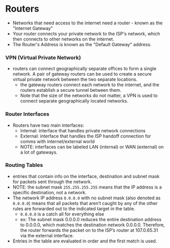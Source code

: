# Routers

- Networks that need access to the internet need a router - known as the "Internet Gateway"
- Your router connects your private network to the ISP's network, which then connects to other networks on the internet.
- The Router's Address is known as the "Default Gateway" address.

### VPN (Virtual Private Network)

- routers can connect geographically separate offices to form a single network. A pair of gateway routers can be used to create a secure virtual private network between the two separate locations.
  - the gateway routers connect each network to the internet, and the routers establish a secure tunnel between them.
  - Note that the size of the networks do not matter, a VPN is used to connect separate geographically located networks.

### Router Interfaces

- Routers have two main interfaces:
  - Internal: interface that handles private network connections
  - External: interface that handles the ISP handoff connection for comms with internet/external world
  - NOTE: interfaces can be labeled LAN (internal) or WAN (external) on a lot of gateways.

### Routing Tables

- entries that contain info on the interface, destination and subnet mask for packets sent through the network.
- NOTE: the subnet mask `255.255.255.255` means that the IP address is a specific destination, not a network.
- The network IP address `0.0.0.0` with no subnet mask (also denoted as `0.0.0.0`) means that all packets that aren’t caught by any of the other rules are forwarded out to the indicated target in the table.
  - `0.0.0.0` is a catch all for everything else
  - ex: The subnet mask 0.0.0.0 reduces the entire destination address to 0.0.0.0, which matches the destination network 0.0.0.0. Therefore, the router forwards the packet on to the ISP’s router at 107.0.65.31 via the external interface.
- Entries in the table are evaluated in order and the first match is used.
